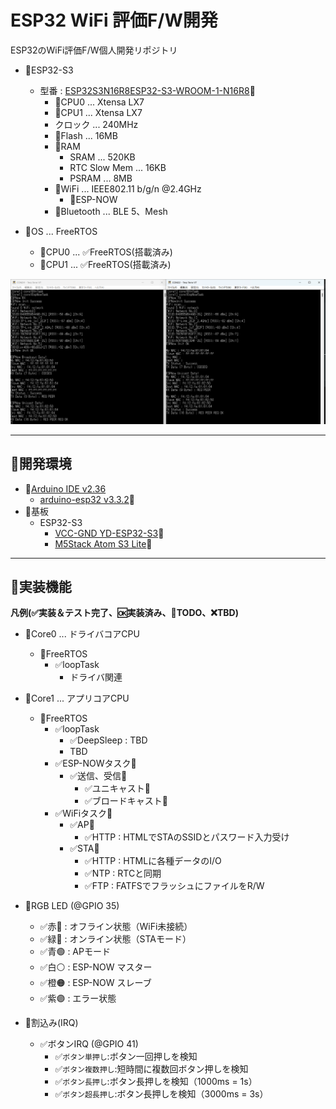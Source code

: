 # ESP32 WiFi 評価F/W開発
ESP32のWiFi評価F/W個人開発リポジトリ

- 📍ESP32-S3
  - 型番 : [ESP32S3N16R8ESP32-S3-WROOM-1-N16R8](https://akizukidenshi.com/catalog/g/g117256/)🔗
    - 📍CPU0 ... Xtensa LX7
    - 📍CPU1 ... Xtensa LX7
    - クロック ... 240MHz
    - 💾Flash ... 16MB
    - 💾RAM
      - SRAM ... 520KB
      - RTC Slow Mem ... 16KB
      - PSRAM ... 8MB
    - 🛜WiFi ... IEEE802.11 b/g/n @2.4GHz
      - 🛜ESP-NOW
    - 🛜Bluetooth ... BLE 5、Mesh

- 📍OS ... FreeRTOS
  - 📍CPU0 ... ✅FreeRTOS(搭載済み)
  - 📍CPU1 ... ✅FreeRTOS(搭載済み)

![](/doc/espnow_req_res.png)

****

## 📍開発環境

- 📍[Arduino IDE v2.36](https://github.com/arduino/arduino-ide/releases/tag/2.3.6)
  - [arduino-esp32 v3.3.2](https://github.com/espressif/arduino-esp32/releases/tag/3.3.2)🔗
- 📍基板
  - ESP32-S3
    - [VCC-GND YD-ESP32-S3](https://github.com/vcc-gnd/YD-ESP32-S3)🔗
    - [M5Stack Atom S3 Lite](https://docs.m5stack.com/en/core/AtomS3%20Lite)🔗

****

## 📍実装機能
**凡例(✅実装＆テスト完了、🆗実装済み、🚩TODO、❌TBD)**

- 📍Core0 ... ドライバコアCPU
  - 📍FreeRTOS
    - ✅loopTask
      - ドライバ関連
- 📍Core1 ... アプリコアCPU
  - 📍FreeRTOS
    - ✅loopTask
      - ✅DeepSleep : TBD
      - TBD
    - ✅ESP-NOWタスク🛜
      - ✅送信、受信🛜
        - ✅ユニキャスト🛜
        - ✅ブロードキャスト🛜
    - ✅WiFiタスク🛜
      - ✅AP🛜
        - ✅HTTP : HTMLでSTAのSSIDとパスワード入力受け
      - ✅STA🛜
        - ✅HTTP : HTMLに各種データのI/O
        - ✅NTP : RTCと同期
        - ✅FTP : FATFSでフラッシュにファイルをR/W

- 📍RGB LED (@GPIO 35)
  - ✅赤🔴 : オフライン状態（WiFi未接続）
  - ✅緑🔵 : オンライン状態（STAモード）
  - ✅青🟢 : APモード
  - ✅白⚪ : ESP-NOW マスター
  - ✅橙🟠 : ESP-NOW スレーブ
  - ✅紫🟣 : エラー状態

- 📍割込み(IRQ)
  - ✅ボタンIRQ (@GPIO 41)
    - ✅`ボタン単押し`:ボタン一回押しを検知
    - ✅`ボタン複数押し`:短時間に複数回ボタン押しを検知
    - ✅`ボタン長押し`:ボタン長押しを検知（1000ms = 1s）
    - ✅`ボタン超長押し`:ボタン長押しを検知（3000ms = 3s）